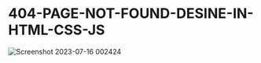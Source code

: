 # 404-PAGE-NOT-FOUND-DESINE-IN-HTML-CSS-JS
![Screenshot 2023-07-16 002424](https://github.com/Narayan-Thakare/404-PAGE-NOT-FOUND-DESINE-IN-HTML-CSS-JS/assets/113063658/362fc6e1-f7d6-4aa9-85d1-ebe3bce2659c)
